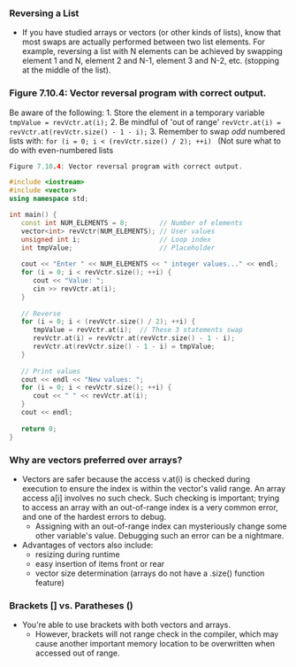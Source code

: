 ### Reversing a List 
- If you have studied arrays or vectors (or other kinds of lists), know that most swaps are actually performed between two list elements. For example, reversing a list with N elements can be achieved by swapping element 1 and N, element 2 and N-1, element 3 and N-2, etc. (stopping at the middle of the list).


### Figure 7.10.4: Vector reversal program with correct output.  
Be aware of the following:
	1. Store the element in a temporary variable
		 ```tmpValue = revVctr.at(i);```
	2. Be mindful of 'out of range'
		```revVctr.at(i) = revVctr.at(revVctr.size() - 1 - i);```
	3. Remember to swap *odd* numbered lists with: 
		```for (i = 0; i < (revVctr.size() / 2); ++i) ```
			(Not sure what to do with even-numbered lists
```C++
Figure 7.10.4: Vector reversal program with correct output.

#include <iostream>
#include <vector>
using namespace std;

int main() {
   const int NUM_ELEMENTS = 8;        // Number of elements
   vector<int> revVctr(NUM_ELEMENTS); // User values
   unsigned int i;                    // Loop index
   int tmpValue;                      // Placeholder
   
   cout << "Enter " << NUM_ELEMENTS << " integer values..." << endl;
   for (i = 0; i < revVctr.size(); ++i) {
      cout << "Value: ";
      cin >> revVctr.at(i);
   }
   
   // Reverse
   for (i = 0; i < (revVctr.size() / 2); ++i) {      
	  tmpValue = revVctr.at(i);  // These 3 statements swap
      revVctr.at(i) = revVctr.at(revVctr.size() - 1 - i);
      revVctr.at(revVctr.size() - 1 - i) = tmpValue;
   }
   
   // Print values
   cout << endl << "New values: ";
   for (i = 0; i < revVctr.size(); ++i) {
      cout << " " << revVctr.at(i);
   }
   cout << endl;
   
   return 0;
}

```

### Why are vectors preferred over arrays?
- Vectors are safer because the access v.at(i) is checked during execution to ensure the index is within the vector's valid range. An array access a[i] involves no such check. Such checking is important; trying to access an array with an out-of-range index is a very common error, and one of the hardest errors to debug.
	- Assigning with an out-of-range index can mysteriously change some other variable's value. Debugging such an error can be a nightmare.
- Advantages of vectors also include: 
	- resizing during runtime 
	- easy insertion of items front or rear 
	- vector size determination (arrays do not have a .size() function feature)

### Brackets [] vs. Paratheses ()
- You're able to use brackets with both vectors and arrays.
	- However, brackets will not range check in the compiler, which may cause another important memory location to be overwritten when accessed out of range. 
